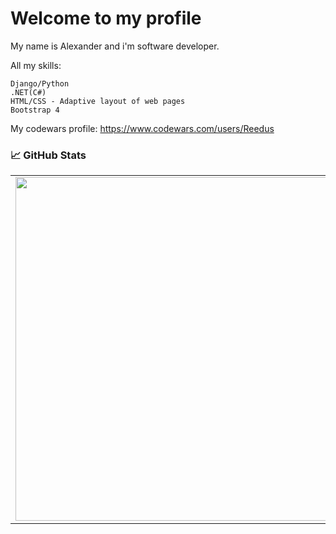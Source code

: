 # Welcome to my profile



My name is Alexander and i'm software developer.

All my skills:

  ```
  Django/Python
  .NET(C#)
  HTML/CSS - Adaptive layout of web pages
  Bootstrap 4
  ```

My codewars profile: https://www.codewars.com/users/Reedus

### 📈 GitHub Stats
<p align="center">
  <table>
  <tr>
      <td><img width="550px" align="left" src="https://github-readme-stats.vercel.app/api?username=Reedus0" /></td>
      <td><img width="550px" src="https://github-readme-stats.vercel.app/api/top-langs/?username=reedus0&hide=html&layout=compact&hide_border=true&hide_title=true" /></td>
  </tr>   
</table>
</p>
